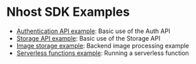 # Nhost SDK Examples

- [Authentication API example](https://github.com/nhost/nhost-dart/tree/main/packages/nhost_dart/example/lib/auth_example.dart): Basic use of the Auth API
- [Storage API example](https://github.com/nhost/nhost-dart/tree/main/packages/nhost_dart/example/lib/storage_example.dart): Basic use of the Storage API
- [Image storage example](https://github.com/nhost/nhost-dart/tree/main/packages/nhost_dart/example/lib/image_storage_example.dart): Backend image processing example
- [Serverless functions example](https://github.com/nhost/nhost-dart/tree/main/packages/nhost_dart/example/lib/functions_example.dart): Running a serverless function
